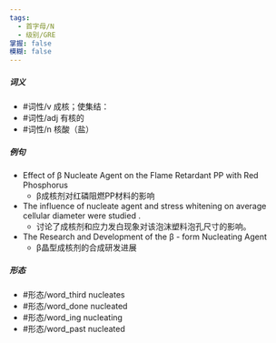 ```yaml
---
tags:
  - 首字母/N
  - 级别/GRE
掌握: false
模糊: false
---
```

##### 词义
- #词性/v  成核；使集结：
- #词性/adj  有核的
- #词性/n  核酸（盐）
##### 例句
- Effect of β Nucleate Agent on the Flame Retardant PP with Red Phosphorus
	- β成核剂对红磷阻燃PP材料的影响
- The influence of nucleate agent and stress whitening on average cellular diameter were studied .
	- 讨论了成核剂和应力发白现象对该泡沫塑料泡孔尺寸的影响。
- The Research and Development of the β - form Nucleating Agent
	- β晶型成核剂的合成研发进展
##### 形态
- #形态/word_third nucleates
- #形态/word_done nucleated
- #形态/word_ing nucleating
- #形态/word_past nucleated
